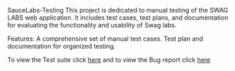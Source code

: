 SauceLabs-Testing
This project is dedicated to manual testing of the SWAG LABS web application. It includes test cases, test plans, and documentation for evaluating the functionality and usability of Swag labs.

Features:
A comprehensive set of manual test cases.
Test plan and documentation for organized testing.

To view the Test suite click [here](https://docs.google.com/spreadsheets/d/17b3S6indmlFFOKOTKwBOzjH4P-p5l0g6NIlJBAZwn-0/edit?usp=sharing) and to view the Bug report click [here](https://docs.google.com/spreadsheets/d/1odTwXLnYR3ka0_7WWWv1Tpbr_0zsh6gS7OuxRyQXGjk/edit?usp=sharing)
